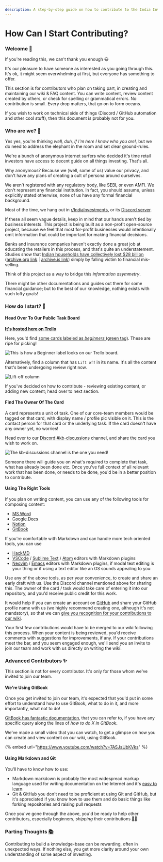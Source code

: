 ```yaml
---
description: A step-by-step guide on how to contribute to the India Investments Wiki
---
```


# How Can I Start Contributing?

### Welcome 👋

If you're reading this, we can't thank you enough 😃

It's our pleasure to have someone as interested as you going through this. It's ok, it might seem overwhelming at first, but everyone has something to offer.

This section is for contributors who plan on taking part, in creating and maintaining our wiki & FAQ content. You can write content, review content created by others, or check for spelling or grammatical errors. No contribution is small. Every drop matters, that go on to form oceans.

If you wish to work on technical side of things \(Discord / GitHub automation and other cool stuff\), then this document is probably not for you.

### Who are we? 🧠

Yes yes, you're thinking _well, duh, if I'm here I know who you are!,_ but we do need to address the elephant in the room and set clear ground-rules.

We're a bunch of anonymous internet surfers who decided it's time retail investors have access to decent guide on all things investing. That's all.

Why anonymous? Because we \(well, some of us\) value our privacy, and don't have any plans of creating a cult of persona around ourselves.

We aren't registered with any regulatory body, like SEBI, or even AMFI. We don't represent any financial institution. In fact, you should assume, unless explicitly stated otherwise, none of us have any formal financial background.

Most of the time, we hang out in [r/IndiaInvestments](https://www.reddit.com/r/IndiaInvestments/), or its [Discord server](https://discord.gg/6FvYcma7Qz).  
  
If these all seem vague details, keep in mind that our hands aren't tied by business interests. This project is being built as a non-profit open-source project, because we feel that most for-profit businesses would intentionally omit information that could be important for making financial decisions.

Banks and insurance companies haven't exactly done a great job at educating the retailers in this process, and that's quite an understatement. Studies show that [Indian households have collectively lost $28 billion](https://www.ideasforindia.in/topics/money-finance/estimating-losses-to-consumers-due-to-mis-sold-life-insurance-policies.html) \([archive.org link](https://web.archive.org/web/20210612065343/https://www.ideasforindia.in/topics/money-finance/estimating-losses-to-consumers-due-to-mis-sold-life-insurance-policies.html) \| [archive.is link](https://archive.is/keeex)\) simply by falling victim to financial mis-selling.

Think of this project as a way to bridge this _information asymmetry_.

There might be other documentations and guides out there for some financial guidance; but to the best of our knowledge, nothing exists with such lofty goals!

### How do I start? 🚀 

#### Head Over To Our Public Task Board

[**It's hosted here on Trello**](https://trello.com/b/NPlSa3C7/journey-board)  
  
Here, you'd find [some cards labeled as _beginners_ \(green tag\)](https://trello.com/b/NPlSa3C7/journey-board?menu=filter&filter=label:Beginner). These are ripe for picking!

![This is how a Beginner label looks on our Trello board.](../.gitbook/assets/screenshot-2021-02-26-at-10.25.07-pm.png)

Alternatively, find a column that has `Lift off` in its name. It's all the content that's been undergoing review right now.

![Lift-off column](../.gitbook/assets/screenshot-2021-02-28-at-12.16.55-pm.png)

If you've decided on how to contribute - reviewing existing content, or adding new content; head over to next section.

#### Find The Owner Of The Card

A card represents a unit of task. One of our core-team members would be tagged on that card, with display name / profile pic visible on it. This is the contact person for that card or the underlying task. If the card doesn't have any owner yet, no worries!  
  
Head over to our [Discord \#kb-discussions](https://discord.gg/6FvYcma7Qz) channel, and share the card you wish to work on.

![The kb-discussions channel is the one you need!](../.gitbook/assets/screenshot-2021-02-26-at-10.36.50-pm.png)

Someone there will guide you on what's required to complete that task, what has already been done etc. Once you've full context of all relevant work that has been done, or needs to be done, you'd be in a better position to contribute.

#### Using The Right Tools

If you plan on writing content, you can use any of the following tools for composing content:

* [MS Word](https://www.microsoft.com/en-in/microsoft-365/word)
* [Google Docs](https://www.google.com/docs/about/)
* [Notion](https://www.notion.so/)
* [GitBook](https://www.gitbook.com/)

If you're comfortable with Markdown and can handle more tech oriented tools, you can use

* [HackMD](https://hackmd.io/)
* [VSCode](https://code.visualstudio.com/) / [Sublime Text](https://www.sublimetext.com/) / [Atom](https://atom.io/) editors with Markdown plugins
* [Neovim](https://neovim.io/) / [Emacs](https://www.gnu.org/software/emacs/) editors with Markdown plugins, if modal text editing is your thing or if using a text editor like an OS sounds appealing to you

Use any of the above tools, as per your convenience, to create and share an early draft with us. Use the Discord channel mentioned above for sharing this. The owner of the card / task would take care of entering it into our repository, and you'd receive public credit for this work.  
  
It would help if you can create an account on [GitHub](https://github.com/) and share your GitHub profile name with us \(we highly recommend creating one, although it's not mandatory\), so that we can [give you recognition for your contributions to our wiki](https://www.indiainvestments.wiki/#contributors).  
  
Your first few contributions would have to be merged to our wiki following this process. When your content is being reviewed, you'd receive comments with suggestions for improvements, if any. If your contributions meet the bar, and you seem engaged enough, we'll send you an invite to join our team and work with us directly on writing the wiki.

### Advanced Contributors ✨

This section is not for every contributor. It's only for those whom we've invited to join our team.

#### We're Using GitBook

Once you get invited to join our team, it's expected that you'd put in some effort to understand how to use GitBook, what to do in it, and more importantly, what not to do!  
  
[GitBook has fantastic documentation](https://docs.gitbook.com/), that you can refer to, if you have any specific query along the lines of _how to do X in GitBook_.  
  
We've made a small video that you can watch, to get a glimpse on how you can create and view content on our wiki, using GitBook.

{% embed url="https://www.youtube.com/watch?v=7ASJsUbKVks" %}

#### Using Markdown and Git

You'll have to know how to use:

* Markdown markdown is probably the most widespread markup language used for writing documentation on the Internet and it's [easy to learn](https://commonmark.org/help/) 
* Git & GitHub you don't need to be proficient at using Git and GitHub, but it's appreciated if you know how to use them and do basic things like forking repositories and raising pull requests

Once you've gone through the above, you'd be ready to help other contributors, especially beginners, _shipping_ their contributions [🎉](https://emojipedia.org/party-popper/)[🥳](https://emojipedia.org/partying-face/)

### Parting Thoughts [📚](https://emojipedia.org/books/)

Contributing to build a knowledge-base can be rewarding, often in unexpected ways. If nothing else, you get more clarity around your own understanding of some aspect of investing.

